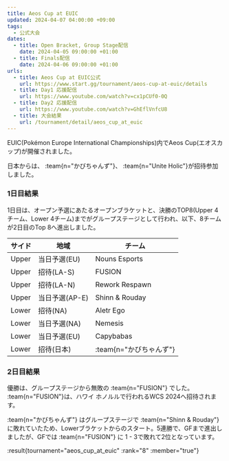 ```yaml
---
title: Aeos Cup at EUIC
updated: 2024-04-07 04:00:00 +09:00
tags:
  - 公式大会
dates:
  - title: Open Bracket, Group Stage配信
    date: 2024-04-05 09:00:00 +01:00
  - title: Finals配信
    date: 2024-04-06 09:00:00 +01:00
urls:
  - title: Aeos Cup at EUIC公式
    url: https://www.start.gg/tournament/aeos-cup-at-euic/details
  - title: Day1 応援配信
    url: https://www.youtube.com/watch?v=cx1pCUf0-0Q
  - title: Day2 応援配信
    url: https://www.youtube.com/watch?v=GhEflVnfcU8
  - title: 大会結果
    url: /tournament/detail/aeos_cup_at_euic
---
```


EUIC(Pokémon Europe International Championships)内でAeos Cup(エオスカップ)が開催されました。

日本からは、 :team{n="かびちゃんず"}、 :team{n="Unite Holic"}が招待参加しました。

### 1日目結果
1日目は、オープン予選にあたるオープンブラケットと、決勝のTOP8(Upper 4チーム、Lower 4チーム)までがグループステージとして行われ、以下、8チームが2日目のTop 8へ進出しました。

| サイド | 地域 | チーム |
|--------|------|--------|
| Upper  | 当日予選(EU) | Nouns Esports |
| Upper  | 招待(LA-S) | FUSION |
| Upper  | 招待(LA-N) | Rework Respawn |
| Upper  | 当日予選(AP-E) | Shinn & Rouday |
| Lower  | 招待(NA) | Aletr Ego |
| Lower  | 当日予選(NA) | Nemesis |
| Lower  | 当日予選(EU) | Capybabas |
| Lower  | 招待(日本) | :team{n="かびちゃんず"} |
 
### 2日目結果
優勝は、グループステージから無敗の :team{n="FUSION"} でした。 :team{n="FUSION"}は、ハワイ ホノルルで行われるWCS 2024へ招待されます。

:team{n="かびちゃんず"} はグループステージで :team{n="Shinn & Rouday"} に敗れていたため、Lowerブラケットからのスタート。5連勝で、GFまで進出しましたが、GFでは :team{n="FUSION"} に 1 - 3で敗れて2位となっています。

:result{tournament="aeos_cup_at_euic" :rank="8" :member="true"}